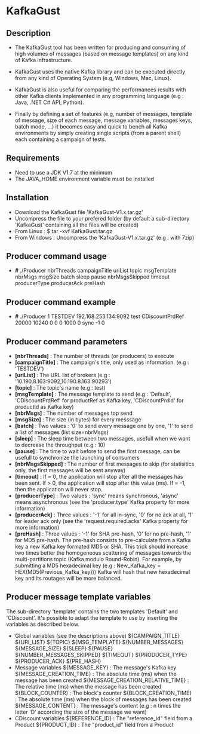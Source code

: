 # KafkaGust

## Description
* The KafkaGust tool has been written for producing and consuming of high volumes of messages (based on message templates) on any kind of Kafka infrastructure.

* KafkaGust uses the native Kafka library and can be executed directly from any kind of Operating System (e.g, Windows, Mac, Linux).

* KafkaGust is also useful for comparing the performances results with other Kafka clients implemented in any programming language (e.g : Java, .NET C# API, Python).

* Finally by defining a set of features (e.g, number of messages, template of message, size of each message, message variables, messages keys, batch mode, ...) it becomes easy and quick to bench all Kafka environments by simply creating single scripts (from a parent shell) each containing a campaign of tests.

## Requirements
* Need to use a JDK V1.7 at the minimum
* The JAVA_HOME environment variable must be installed

## Installation
* Download the KafkaGust file 'KafkaGust-V1.x.tar.gz'
* Uncompress the file to your prefered folder (by default a sub-directory 'KafkaGust' containing all the files will be created)
* From Linux : $ tar -xvf KafkaGust.tar.gz
* From Windows : Uncompress the 'KafkaGust-V1.x.tar.gz' (e.g : with 7zip)

## Producer command usage
* **#** ./Producer nbrThreads campaignTitle uriList topic msgTemplate nbrMsgs msgSize batch sleep pause nbrMsgsSkipped timeout producerType producerAck preHash

## Producer command example
* **#** ./Producer 1 TESTDEV 192.168.253.134:9092 test CDiscountPrdRef 20000 10240 0 0 0 1000 0 sync -1 0

## Producer command parameters
* **[nbrThreads]** : The number of threads (or producers) to execute
* **[campaignTitle]** : The campaign's title, only used as information. (e.g : 'TESTDEV')
* **[uriList]** : The URL list of brokers (e.g : '10.190.8.163:9092,10.190.8.163:90293')
* **[topic]** : The topic's name (e.g : test)
* **[msgTemplate]** : The message template to send (e.g : 'Default', 'CDiscountPrdRef' for productRef as Kafka key, 'CDiscountPrdId' for productId as Kafka key)
* **[nbrMsgs]** : The number of messages top send
* **[msgSize]** : The size (in bytes) for every messsage
* **[batch]** : Two values : '0' to send every message one by one, '1' to send a list of messages (list size=nbrMsgs)
* **[sleep]** : The sleep time between two messages, usefull when we want to decrease the throughput (e.g : 10)
* **[pause]** : The time to wait before to send the first message, can be usefull to synchronize the launching of consumers
* **[nbrMsgsSkipped]** : The number of first messages to skip (for statisitics only, the first messages will be sent anyway)
* **[timeout]** : If = 0, the application will stop after all the messages has been sent. If > 0, the application will stop after this value (ms). If = -1, then the application will never stop.
* **[producerType]** : Two values : 'sync' means synchronous, 'async' means asynchronous (see the 'producer.type' Kafka property for more information)
* **[producerAck]** : Three values : '-1' for all in-sync, '0' for no ack at all, '1' for leader ack only (see the 'request.required.acks' Kafka property for more information)
* **[preHash]** : Three values : '-1' for SHA pre-hash, '0' for no pre-hash, '1' for MD5 pre-hash.
The pre-hash consists to pre-calculate from a Kafka key a new Kafka key formated MD5 or SHA.
This trick should increase two times better the homogeneous scattering of messages towards the multi-partitions topic (Kafka modulo Round-Robin).
For example, by submitting a MD5 hexadecimal key (e.g : New_Kafka_key = HEX(MD5(Previous_Kafka_key)))
Kafka will hash that new hexadecimal key and its routages will be more balanced.

## Producer message template variables
The sub-directory 'template' contains the two templates 'Default' and 'CDiscount'.
It's possible to adapt the template to use by inserting the variables as described below.
* Global variables (see the descriptions above)
${CAMPAIGN_TITLE}
${URI_LIST}
${TOPIC}
${MSG_TEMPLATE}
${NUMBER_MESSAGES}
${MESSAGE_SIZE}
${SLEEP}
${PAUSE}
${NUMBER_MESSAGES_SKIPPED}
${TIMEOUT}
${PRODUCER_TYPE}
${PRODUCER_ACK}
${PRE_HASH}
* Message variables 
${MESSAGE_KEY} : The message's Kafka key
${MESSAGE_CREATION_TIME} : The absolute time (ms) when the message has been created
${MESSAGE_CREATION_RELATIVE_TIME} : The relative time (ms) when the message has been created
${BLOCK_COUNTER} : The block's counter
${BLOCK_CREATION_TIME} : The absolute time (ms) when the block of messages has been created
${MESSAGE_CONTENT} : The message's content (e.g : n times the letter 'D' according the size of the message we want)
* CDiscount variables 
${REFERENCE_ID} : The "reference_id" field from a Product
${PRODUCT_ID} : The "product_id" field from a Product
